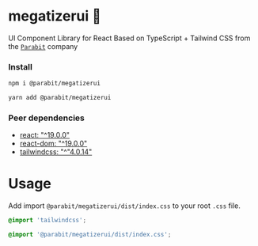 # megatizerui 🚀

UI Component Library for React Based on TypeScript + Tailwind CSS from the [`Parabit`](https://github.com/parabit) company

### Install

```bash
npm i @parabit/megatizerui
```

```bash
yarn add @parabit/megatizerui
```

### Peer dependencies

- [react: "^19.0.0"](https://react.dev/)
- [react-dom: "^19.0.0"](https://react.dev/)
- [tailwindcss: "^"4.0.14"](https://tailwindcss.com/)

# Usage

Add import `@parabit/megatizerui/dist/index.css` to your root `.css` file.

```css
@import 'tailwindcss';

@import '@parabit/megatizerui/dist/index.css';
```
